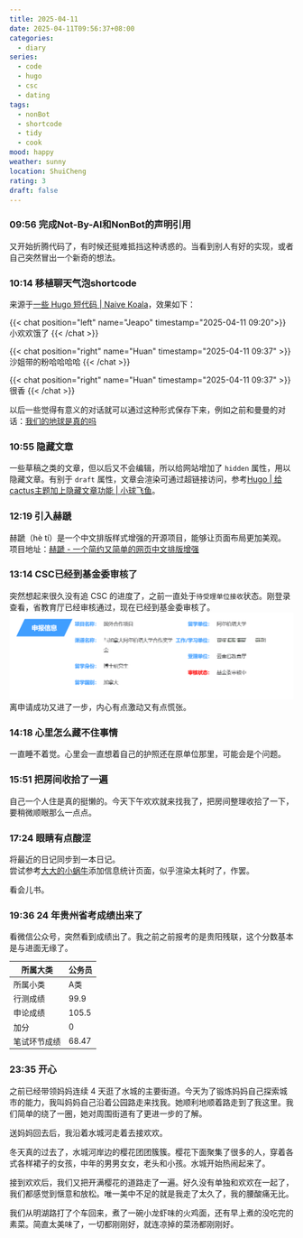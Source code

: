 ```yaml
---
title: 2025-04-11
date: 2025-04-11T09:56:37+08:00
categories:
  - diary
series:
  - code
  - hugo
  - csc
  - dating
tags:
  - nonBot
  - shortcode
  - tidy
  - cook
mood: happy
weather: sunny
location: ShuiCheng
rating: 3
draft: false
---
```


### 09:56 完成Not-By-AI和NonBot的声明引用

又开始折腾代码了，有时候还挺难抵挡这种诱惑的。当看到别人有好的实现，或者自己突然冒出一个新奇的想法。

### 10:14 移植聊天气泡shortcode

来源于[一些 Hugo 短代码 | Naive Koala](https://www.xalaok.top/post/hugo-shortcodes/#%E8%81%8A%E5%A4%A9%E6%B0%94%E6%B3%A1)，效果如下：

{{< chat position="left" name="Jeapo" timestamp="2025-04-11 09:20">}}
小欢欢饿了
{{< /chat >}}

{{< chat position="right" name="Huan" timestamp="2025-04-11 09:37" >}} 
沙姐带的粉哈哈哈哈
{{< /chat >}}

{{< chat position="right" name="Huan" timestamp="2025-04-11 09:37" >}} 
很香
{{< /chat >}}

以后一些觉得有意义的对话就可以通过这种形式保存下来，例如之前和曼曼的对话：[我们的地球是真的吗](../../2023/2023-06-22.md)

### 10:55 隐藏文章

一些草稿之类的文章，但以后又不会编辑，所以给网站增加了 `hidden` 属性，用以隐藏文章。有别于 `draft` 属性，文章会渲染可通过超链接访问，参考[Hugo | 给cactus主题加上隐藏文章功能 | 小球飞鱼](https://mantyke.icu/posts/2024/hidden-posts/)。

### 12:19 引入赫蹏

赫蹏（hè tí）是一个中文排版样式增强的开源项目，能够让页面布局更加美观。项目地址：[赫蹏 - 一个简约又简单的网页中文排版增强](https://sivan.github.io/heti/#intro)

### 13:14 CSC已经到基金委审核了

突然想起来很久没有追 CSC 的进度了，之前一直处于`待受理单位接收`状态。刚登录查看，省教育厅已经审核通过，现在已经到基金委审核了。
![](../../../../static/images/diary/CSC审核进度-基金委审核中.png)
离申请成功又进了一步，内心有点激动又有点慌张。
### 14:18 心里怎么藏不住事情

一直睡不着觉。心里会一直想着自己的护照还在原单位那里，可能会是个问题。

### 15:51 把房间收拾了一遍

自己一个人住是真的挺懒的。今天下午欢欢就来找我了，把房间整理收拾了一下，要稍微顺眼那么一点点。

### 17:24 眼睛有点酸涩

将最近的日记同步到一本日记。  
尝试参考[大大的小蜗牛](https://www.eallion.com/stats/)添加信息统计页面，似乎渲染太耗时了，作罢。

看会儿书。

### 19:36 24 年贵州省考成绩出来了

看微信公众号，突然看到成绩出了。我之前之前报考的是贵阳残联，这个分数基本是与进面无缘了。

| 所属大类   | 公务员   |
| ------ | ----- |
| 所属小类   | A类    |
| 行测成绩   | 99.9  |
| 申论成绩   | 105.5 |
| 加分     | 0     |
| 笔试环节成绩 | 68.47 |

### 23:35 开心

之前已经带领妈妈连续 4 天逛了水城的主要街道。今天为了锻炼妈妈自己探索城市的能力，我叫妈妈自己沿着公园路走来找我。她顺利地顺着路走到了我这里。我们简单的绕了一圈，她对周围街道有了更进一步的了解。

送妈妈回去后，我沿着水城河走着去接欢欢。

冬天真的过去了，水城河岸边的樱花团团簇簇。樱花下面聚集了很多的人，穿着各式各样裙子的女孩，中年的男男女女，老头和小孩。水城开始热闹起来了。

接到欢欢后，我们又把开满樱花的道路走了一遍。好久没有单独和欢欢在一起了，我们都感觉到惬意和放松。唯一美中不足的就是我走了太久了，我的腰酸痛无比。

我们从明湖路打了个车回来，煮了一碗小龙虾味的火鸡面，还有早上煮的没吃完的素菜。简直太美味了，一切都刚刚好，就连凉掉的菜汤都刚刚好。


